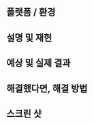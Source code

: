 <!-- 제목 양식은 다음과 같습니다. -->
<!-- [#이슈 번호] 버그 제목 -->
<!-- ex) [#32] 커밋 자동화 코드 실행 시 커밋 파일 인덱스 추출 오류 -->

## 플랫폼 / 환경

<!-- 하드웨어 플랫폼, 운영체제 등 언급 -->
<!-- 예) Window 10, VScode -->

## 설명 및 재현

<!-- 상황에 대한 자세한 설명과 버그를 재현하는 단계를 언급 -->
<!-- 예) .git/hooks/commit-msg 파일을 활용해 자동화할 때, staging area에 있는 파일을 가져올 시 commit msg file을 읽어오지 못하는 버그 발생 -->
<!-- 예) .git/hooks/commit-msg.sample을 복사하여 확장자명을 지우고, staging area에 있는 파일 목록을 불러오는 코드를 작성 시 재현 가능 -->

## 예상 및 실제 결과

<!-- commit_msg_file을 staging area에서 불러오면 .json을 읽어오는 오류가 발생할 것이다. -->
<!-- 실제로 같은 결과를 불러왔다. / 예상과는 다르게 commit file이 잘 불러와졌다-->

## 해결했다면, 해결 방법

<!-- 해결했다면, 추가적으로 정리 -->
<!-- "$1"로 가장 첫 번째 파일을 불러오니, commit message가 잘 불러와 졌음 -->

## 스크린 샷

<!-- 필요 시 오류 발생 상황 등을 스크린샷으로 첨부 -->
